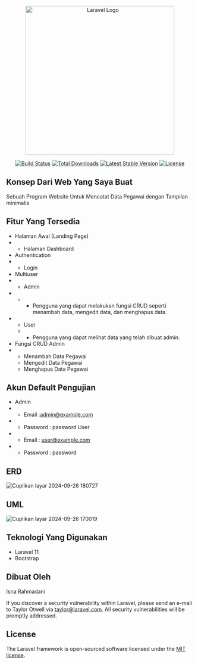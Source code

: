 <p align="center"><a href="https://laravel.com" target="_blank"><img src="https://raw.githubusercontent.com/laravel/art/master/logo-lockup/5%20SVG/2%20CMYK/1%20Full%20Color/laravel-logolockup-cmyk-red.svg" width="400" alt="Laravel Logo"></a></p>

<p align="center">
<a href="https://github.com/laravel/framework/actions"><img src="https://github.com/laravel/framework/workflows/tests/badge.svg" alt="Build Status"></a>
<a href="https://packagist.org/packages/laravel/framework"><img src="https://img.shields.io/packagist/dt/laravel/framework" alt="Total Downloads"></a>
<a href="https://packagist.org/packages/laravel/framework"><img src="https://img.shields.io/packagist/v/laravel/framework" alt="Latest Stable Version"></a>
<a href="https://packagist.org/packages/laravel/framework"><img src="https://img.shields.io/packagist/l/laravel/framework" alt="License"></a>
</p>

## Konsep Dari Web Yang Saya Buat
Sebuah Program Website Untuk Mencatat Data Pegawai dengan Tampilan minimalis


## Fitur Yang Tersedia
- Halaman Awal (Landing Page)
- - Halaman Dashboard
- Authentication
- - Login
- Multiuser
- - Admin
- - - Pengguna yang dapat melakukan fungsi CRUD seperti menambah data, mengedit data, dan menghapus data.
- - User
  - - Pengguna yang dapat melihat data yang telah dibuat admin.
- Fungsi CRUD Admin
- - Menambah Data Pegawai
  - Mengedit Data Pegawai
  - Menghapus Data Pegawai

## Akun Default Pengujian
- Admin
- - Email :admin@example.com
- - Password : password
User
- - Email : user@example.com
- - Password : password
    
## ERD

![Cuplikan layar 2024-09-26 180727](https://github.com/user-attachments/assets/0423e299-454d-4c0c-b0c8-4ae7643543f9)


## UML

![Cuplikan layar 2024-09-26 170019](https://github.com/user-attachments/assets/8d4ce5eb-33e3-4c22-b179-587c6bd519c9)

## Teknologi Yang Digunakan
- Laravel 11
- Bootstrap


## Dibuat Oleh
Isna Rahmadani

If you discover a security vulnerability within Laravel, please send an e-mail to Taylor Otwell via [taylor@laravel.com](mailto:taylor@laravel.com). All security vulnerabilities will be promptly addressed.

## License

The Laravel framework is open-sourced software licensed under the [MIT license](https://opensource.org/licenses/MIT).
